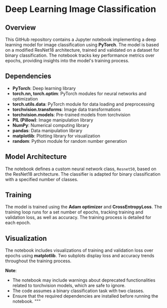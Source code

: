 # Deep Learning Image Classification

## Overview
This GitHub repository contains a Jupyter notebook implementing a deep learning model for image classification using **PyTorch**. The model is based on a modified ResNet18 architecture, trained and validated on a dataset for binary classification. The notebook tracks key performance metrics over epochs, providing insights into the model's training process.

## Dependencies
- **PyTorch**: Deep learning library
- **torch.nn, torch.optim**: PyTorch modules for neural networks and optimization
- **torch.utils.data**: PyTorch module for data loading and preprocessing
- **torchvision.transforms**: Image data transformations
- **torchvision.models**: Pre-trained models from torchvision
- **PIL (Pillow)**: Image manipulation library
- **NumPy**: Numerical computing library
- **pandas**: Data manipulation library
- **matplotlib**: Plotting library for visualization
- **random**: Python module for random number generation

## Model Architecture
The notebook defines a custom neural network class, `Resnet50`, based on the ResNet18 architecture. The classifier is adapted for binary classification with a specified number of classes.

## Training
The model is trained using the **Adam optimizer** and **CrossEntropyLoss**. The training loop runs for a set number of epochs, tracking training and validation loss, as well as accuracy. The training process is detailed for each epoch.

## Visualization
The notebook includes visualizations of training and validation loss over epochs using **matplotlib**. Two subplots display loss and accuracy trends throughout the training process.

**Note**: 
- The notebook may include warnings about deprecated functionalities related to torchvision models, which are safe to ignore.
- The code assumes a binary classification task with two classes.
- Ensure that the required dependencies are installed before running the notebook.
"""
